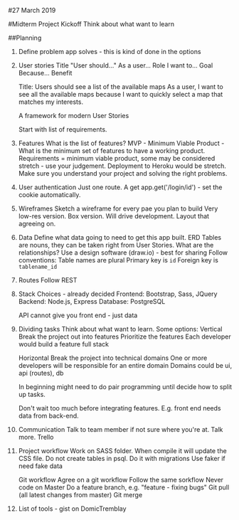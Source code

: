 #27 March 2019

#Midterm Project Kickoff
Think about what want to learn

##Planning
1) Define problem app solves - this is kind of done in the options

2) User stories
    Title "User should..."
    As a user... Role
    I want to... Goal
    Because... Benefit

    Title: Users should see a list of the available maps
    As a user, I want to see all the available maps because I want to quickly select a map that matches my interests.

    A framework for modern User Stories

    Start with list of requirements.

3) Features
    What is the list of features?
    MVP - Minimum Viable Product - What is the minimum set of features to have a working product. Requirements = minimum viable product, some may be considered stretch - use your judgement. Deployment to Heroku would be stretch.
    Make sure you understand your project and solving the right problems.

4) User authentication
    Just one route. A get app.get('/login/id') - set the cookie automatically.

5) Wireframes
    Sketch a wireframe for every pae you plan to build
    Very low-res version. Box version.
    Will drive development. Layout that agreeing on.

6) Data
    Define what data going to need to get this app built.
    ERD
    Tables are nouns, they can be taken right from User Stories.
    What are the relationships?
    Use a design software (draw.io) - best for sharing
    Follow conventions:
        Table names are plural
        Primary key is `id`
        Foreign key is `tablename_id`

7) Routes
    Follow REST

8) Stack Choices - already decided
    Frontend: Bootstrap, Sass, JQuery
    Backend: Node.js, Express
    Database: PostgreSQL

    API cannot give you front end - just data

9) Dividing tasks
    Think about what want to learn.
    Some options:
    Vertical
      Break the project out into features
      Prioritize the features
      Each developer would build a feature full stack

    Horizontal
      Break the project into technical domains
      One or more developers will be responsible for an entire domain
      Domains could be ui, api (routes), db

    In beginning might need to do pair programming until decide how to split up tasks.

    Don't wait too much before integrating features. E.g. front end needs data from back-end.

10) Communication
    Talk to team member if not sure where you're at. Talk more.
    Trello

11) Project workflow
    Work on SASS folder. When compile it will update the CSS file.
    Do not create tables in psql. Do it with migrations
    Use faker if need fake data

    Git workflow
      Agree on a git workflow
      Follow the same sorkflow
      Never code on Master
      Do a feature branch, e.g. "feature - fixing bugs"
      Git pull (all latest changes from master)
      Git merge <branch>

12) List of tools - gist on DomicTremblay
